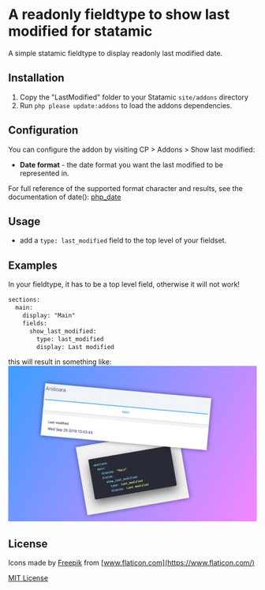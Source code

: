 # A readonly fieldtype to show last modified for statamic
A simple statamic fieldtype to display readonly last modified date.

## Installation

1. Copy the "LastModified" folder to your Statamic `site/addons` directory
2. Run `php please update:addons` to load the addons dependencies.

## Configuration

You can configure the addon by visiting CP > Addons > Show last modified:

  * **Date format** - the date format you want the last modified to be represented in.

For full reference of the supported format character and results, see the documentation of date(): [php_date](http://www.php.net/manual/en/function.date.php)

## Usage

 * add a `type: last_modified` field to the top level of your fieldset.

## Examples

In your fieldtype, it has to be a top level field, otherwise it will not work!
```
sections:
  main:
    display: "Main"
    fields:
      show_last_modified:
        type: last_modified
        display: Last modified
```

this will result in something like:
![show last modified](https://github.com/neophen/statamic-field-last-modified/raw/master/docs/img/figure-1.png "show last modified")



## License

Icons made by [Freepik](https://www.flaticon.com/authors/freepik) from [www.flaticon.com](https://www.flaticon.com/)

[MIT License](http://emd.mit-license.org)
